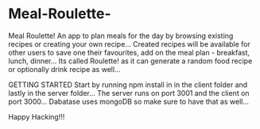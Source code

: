 # Meal-Roulette-


Meal Roulette!
An app to plan meals for the day by browsing existing recipes or creating your own recipe...
Created recipes will be available for other users to save one their favourites, add on the meal plan - breakfast, lunch, dinner...
Its called Roulette! as it can generate a random food recipe or optionally drink recipe as well...


GETTING STARTED
Start by running npm install in in the client folder and lastly in the server folder...
The server runs on port 3001 and the client on port 3000...
Dabatase uses mongoDB so make sure to have that as well...

Happy Hacking!!!